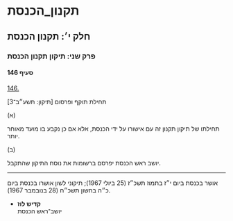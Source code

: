 # תקנון_הכנסת

## חלק י׳: תקנון הכנסת

### פרק שני: תיקון תקנון הכנסת

#### סעיף 146

[146.](https://he.wikisource.org/wiki/%D7%AA%D7%A7%D7%A0%D7%95%D7%9F_%D7%94%D7%9B%D7%A0%D7%A1%D7%AA#%D7%A1%D7%A2%D7%99%D7%A3_146)

תחילת תוקף ופרסום [תיקון: תשע״ב־3]

(א)

תחילתו של תיקון תקנון זה עם אישורו על ידי הכנסת, אלא אם כן נקבע בו מועד מאוחר יותר.

(ב)

יושב ראש הכנסת יפרסם ברשומות את נוסח התיקון שהתקבל.

---

אושר בכנסת ביום י״ז בתמוז תשכ״ז (25 ביולי 1967); תיקוני לשון אושרו בכנסת ביום כ״ה בחשון תשכ״ח (28 בנובמבר 1967).

* **קדיש לוז**  
  יושב־ראש הכנסת